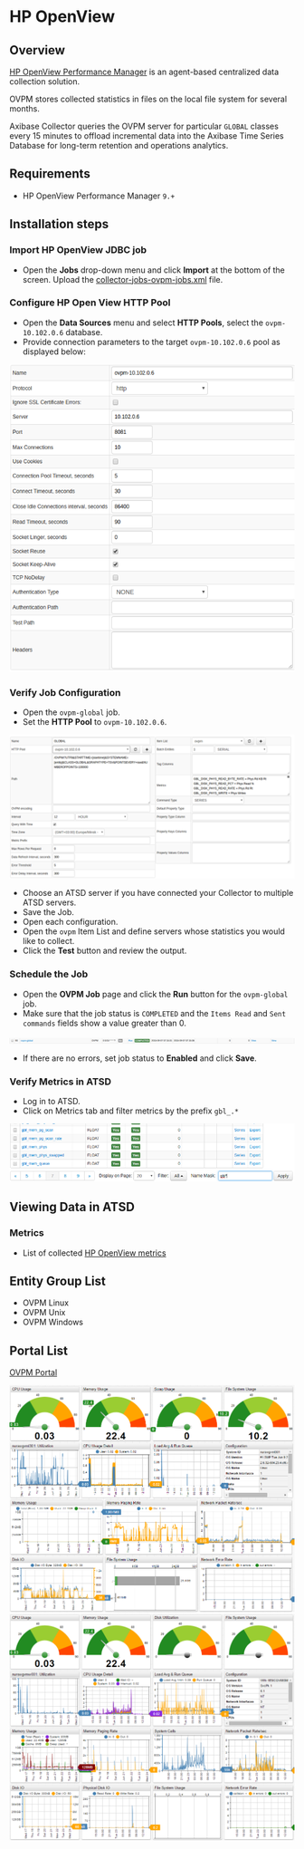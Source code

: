 # HP OpenView

## Overview

[HP OpenView Performance Manager](https://h20392.www2.hpe.com/portal/swdepot/displayProductInfo.do?productNumber=PERFMINFO) is an agent-based centralized data collection solution.

OVPM stores collected statistics in files on the local file system for several months.

Axibase Collector queries the OVPM server for particular `GLOBAL` classes every 15 minutes to offload incremental data into the Axibase Time Series Database for long-term retention and operations analytics.

## Requirements

* HP OpenView Performance Manager `9.+`

## Installation steps

### Import HP OpenView JDBC job

* Open the **Jobs** drop-down menu and click **Import** at the bottom of the screen. Upload the [collector-jobs-ovpm-jobs.xml](collector-jobs-ovpm-jobs.xml) file.

### Configure HP Open View HTTP Pool

* Open the **Data Sources** menu and select **HTTP Pools**, select the `ovpm-10.102.0.6` database.
* Provide connection parameters to the target `ovpm-10.102.0.6` pool as displayed below:

![](./images/http_pool_conf.png)

### Verify Job Configuration

* Open the `ovpm-global` job.
* Set the **HTTP Pool** to `ovpm-10.102.0.6`.

![](./images/ovmp_configuration.png)

* Choose an ATSD server if you have connected your Collector to multiple ATSD servers.
* Save the Job.
* Open each configuration.
* Open the `ovpm` Item List and define servers whose statistics you would like to collect.
* Click the **Test** button and review the output.

<!---
![](./images/ovmp.png)
-->

### Schedule the Job

* Open the **OVPM Job** page and click the **Run** button for the `ovpm-global` job.
* Make sure that the job status is `COMPLETED` and the `Items Read` and `Sent commands` fields show a value greater than 0.

![](./images/ovmp-global.png)

* If there are no errors, set job status to **Enabled** and click **Save**.

### Verify Metrics in ATSD

* Log in to ATSD.
* Click on Metrics tab and filter metrics by the prefix `gbl_.*`

![](./images/metrics.png)

## Viewing Data in ATSD

### Metrics

* List of collected [HP OpenView metrics](metric-list.md)

<!--- ### Properties
* List of collected [HP OpenView properties](properties-list.md)
-->

## Entity Group List

* OVPM Linux
* OVPM Unix
* OVPM Windows

## Portal List

[OVPM Portal](https://apps.axibase.com/chartlab/f9d176ac/2/)

![](./images/ovpm_portal_linux.png "HP OpenView")
![](./images/ovpm_portal_windows.png "ovpm_portal_windows")
